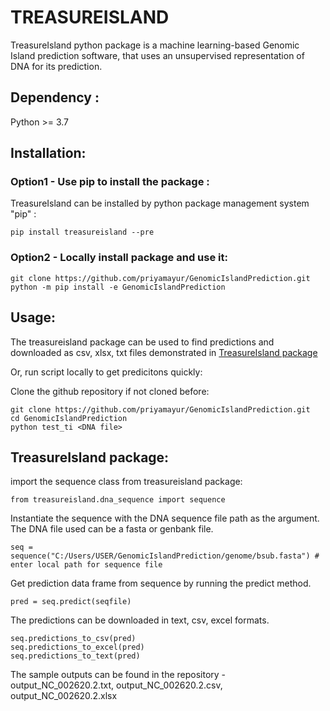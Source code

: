 # TREASUREISLAND

TreasureIsland python package is a machine learning-based Genomic Island prediction software, that uses an unsupervised representation of DNA for its prediction.

## Dependency :

Python >= 3.7

## Installation:

### Option1 - Use pip to install the package :
TreasureIsland can be installed by python package management system "pip" :

    pip install treasureisland --pre 

### Option2 - Locally install package and use it:
    git clone https://github.com/priyamayur/GenomicIslandPrediction.git
    python -m pip install -e GenomicIslandPrediction
    
    
## Usage:

The treasureisland package can be used to find predictions and downloaded as csv, xlsx, txt files demonstrated in [TreasureIsland package](#TreasureIsland-package)

Or, run script locally to get predicitons quickly:

Clone the github repository if not cloned before:   

    git clone https://github.com/priyamayur/GenomicIslandPrediction.git
    cd GenomicIslandPrediction
    python test_ti <DNA file> 
    


## TreasureIsland package:

import the sequence class from treasureisland package:

    from treasureisland.dna_sequence import sequence 

Instantiate the sequence with the DNA sequence file path as the argument. 
The DNA file used can be a fasta or genbank file.

    seq = sequence("C:/Users/USER/GenomicIslandPrediction/genome/bsub.fasta") # enter local path for sequence file

Get prediction data frame from sequence by running the predict method.

    pred = seq.predict(seqfile)

The predictions can be downloaded in text, csv, excel formats.

    seq.predictions_to_csv(pred)
    seq.predictions_to_excel(pred)
    seq.predictions_to_text(pred)

The sample outputs can be found in the repository - output_NC_002620.2.txt, output_NC_002620.2.csv, output_NC_002620.2.xlsx 





